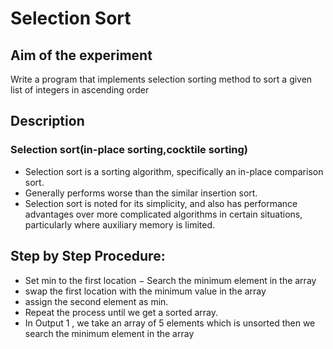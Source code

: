 # Selection Sort
## Aim of the experiment
Write a program that implements selection sorting method to sort a given list of integers in ascending order
## Description
### Selection sort(in-place sorting,cocktile sorting)
- Selection sort is a sorting algorithm, specifically an in-place comparison sort.
- Generally performs worse than the similar insertion sort.
- Selection sort is noted for its simplicity, and also has performance advantages over more
 complicated algorithms in certain situations, particularly where auxiliary memory is
 limited.
## Step by Step Procedure:
- Set min to the first location
− Search the minimum element in the array
- swap the first location with the minimum value in the array
- assign the second element as min.
- Repeat the process until we get a sorted array.
- In Output 1 , we take an array of 5 elements which is unsorted then we search the minimum element in the array 

